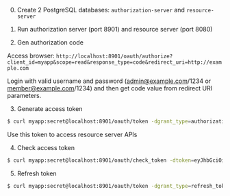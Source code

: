 0. Create 2 PostgreSQL databases: `authorization-server` and `resource-server`

1. Run authorization server (port 8901) and resource server (port 8080)

2. Gen authorization code

Access browser: `http://localhost:8901/oauth/authorize?client_id=myapp&scope=read&response_type=code&redirect_uri=http://example.com`

Login with valid username and password (admin@example.com/1234 or member@example.com/1234) and then get code value from redirect URI parameters.

3. Generate access token

```bash
$ curl myapp:secret@localhost:8901/oauth/token -dgrant_type=authorization_code -dredirect_uri=http://example.com -dcode=fIe1rY
```

Use this token to access resource server APIs

4. Check access token

```bash
$ curl myapp:secret@localhost:8901/oauth/check_token -dtoken=eyJhbGciOiJIUzI1NiIsInR5cCI6IkpXVCJ9.eyJhdWQiOlsibXlhcGkiXSwidXNlcl9uYW1lIjoiYWRtaW4iLCJzY29wZSI6WyJyZWFkIl0sImlkIjo5LCJleHAiOjE1NzEzODM1MzYsImF1dGhvcml0aWVzIjpbIlJPTEVfQURNSU4iXSwianRpIjoiODk4NjZjY2MtZTY2MC00ZWM2LTlhYTAtZTAzOGY4OTIxNjVjIiwiY2xpZW50X2lkIjoibXlhcHAifQ.q7gtCyoEJRfvs6fTGpnmgEJNM9EG1UCGLyF2qIn1hU0
```

5. Refresh token

```bash
$ curl myapp:secret@localhost:8901/oauth/token -dgrant_type=refresh_token -drefresh_token=eyJhbGciOiJIUzI1NiIsInR5cCI6IkpXVCJ9.eyJhdWQiOlsibXlhcGkiXSwidXNlcl9uYW1lIjoiYWRtaW4iLCJzY29wZSI6WyJyZWFkIl0sImlkIjo5LCJleHAiOjE1NzEzODM1MzYsImF1dGhvcml0aWVzIjpbIlJPTEVfQURNSU4iXSwianRpIjoiODk4NjZjY2MtZTY2MC00ZWM2LTlhYTAtZTAzOGY4OTIxNjVjIiwiY2xpZW50X2lkIjoibXlhcHAifQ.q7gtCyoEJRfvs6fTGpnmgEJNM9EG1UCGLyF2qIn1hU0
```
